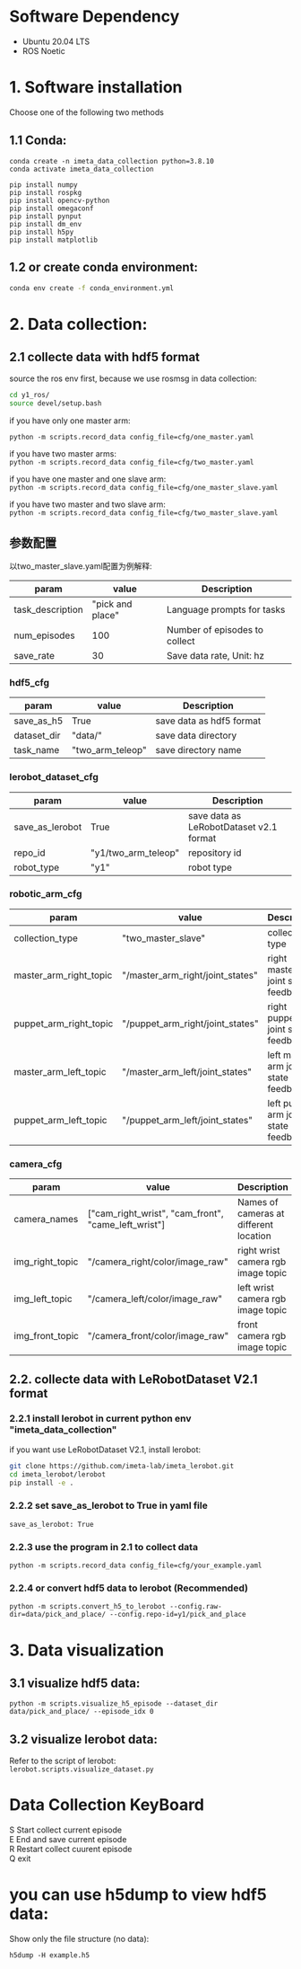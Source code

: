 # Software Dependency

- Ubuntu 20.04 LTS
- ROS Noetic

# 1. Software installation
Choose one of the following two methods
## 1.1 Conda:
    conda create -n imeta_data_collection python=3.8.10
    conda activate imeta_data_collection
    
    pip install numpy
    pip install rospkg
    pip install opencv-python
    pip install omegaconf
    pip install pynput
    pip install dm_env
    pip install h5py
    pip install matplotlib

## 1.2 or create conda environment:
  ```sh
  conda env create -f conda_environment.yml
  ```

# 2. Data collection:
## 2.1 collecte data with hdf5 format

source the ros env first, because we use rosmsg in data collection:
  ```sh
  cd y1_ros/
  source devel/setup.bash
  ```

if you have only one master arm: 

`python -m scripts.record_data config_file=cfg/one_master.yaml`

if you have two master arms:  
`python -m scripts.record_data config_file=cfg/two_master.yaml`

if you have one master and one slave arm:  
`python -m scripts.record_data config_file=cfg/one_master_slave.yaml`

if you have two master and two slave arm:  
`python -m scripts.record_data config_file=cfg/two_master_slave.yaml`

## 参数配置
以two_master_slave.yaml配置为例解释:

| param            |  value           | Description           |
| ---------------- | ---------------- | ----------------------------- |
| task_description | "pick and place" | Language prompts for tasks    |
| num_episodes     |       100        | Number of episodes to collect |
| save_rate        |       30         | Save data rate, Unit: hz      |

### hdf5_cfg

| param        | value            | Description              |
| ------------ | ---------------- | ------------------------ |
| save_as_h5   | True             | save data as hdf5 format |
| dataset_dir  | "data/"          | save data directory      |
| task_name    | "two_arm_teleop" | save directory name      |

### lerobot_dataset_cfg

| param                  | value                | Description                             |
| ---------------------- | ---------------------| --------------------------------------- |
| save_as_lerobot        | True                 | save data as LeRobotDataset v2.1 format |
| repo_id                | "y1/two_arm_teleop"  | repository id                           |
| robot_type             | "y1"                 | robot type                              |

### robotic_arm_cfg

| param                  | value                            | Description                           |
| ---------------------- | -------------------------------- | ------------------------------------- |
| collection_type        | "two_master_slave"               | collection type                       |
| master_arm_right_topic | "/master_arm_right/joint_states" | right master arm joint state feedback |
| puppet_arm_right_topic | "/puppet_arm_right/joint_states" | right puppet arm joint state feedback |
| master_arm_left_topic  | "/master_arm_left/joint_states"  | left master arm joint state feedback  |
| puppet_arm_left_topic  | "/puppet_arm_left/joint_states"  | left puppet arm joint state feedback  |

### camera_cfg

| param           | value                                               | Description                            |
| --------------- | --------------------------------------------------- | -------------------------------------- | 
| camera_names    | ["cam_right_wrist", "cam_front", "came_left_wrist"] | Names of cameras at different location |
| img_right_topic | "/camera_right/color/image_raw"                     | right wrist camera rgb image topic     |
| img_left_topic  | "/camera_left/color/image_raw"                      | left wrist camera rgb image topic      |
| img_front_topic | "/camera_front/color/image_raw"                     | front camera rgb image topic           |


## 2.2. collecte data with LeRobotDataset V2.1 format

### 2.2.1 install lerobot in current python env "imeta_data_collection"  
  if you want use LeRobotDataset V2.1, install lerobot:  
  ```sh
  git clone https://github.com/imeta-lab/imeta_lerobot.git  
  cd imeta_lerobot/lerobot  
  pip install -e .
  ```

### 2.2.2 set save_as_lerobot to True in yaml file  

`save_as_lerobot: True`

### 2.2.3 use the program in 2.1 to collect data  
`python -m scripts.record_data config_file=cfg/your_example.yaml`

### 2.2.4 or convert hdf5 data to lerobot (Recommended)  
`python -m scripts.convert_h5_to_lerobot --config.raw-dir=data/pick_and_place/ --config.repo-id=y1/pick_and_place`

# 3. Data visualization
## 3.1 visualize hdf5 data:  
`python -m scripts.visualize_h5_episode --dataset_dir data/pick_and_place/ --episode_idx 0`

## 3.2 visualize lerobot data:
Refer to the script of lerobot:   
`lerobot.scripts.visualize_dataset.py`

# Data Collection KeyBoard  

S Start collect current episode  
E End and save current episode  
R Restart collect cuurent episode  
Q exit

# you can use h5dump to view hdf5 data: 
Show only the file structure (no data):  

`h5dump -H example.h5`
